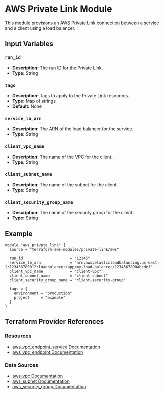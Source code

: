 # AWS Private Link Module

This module provisions an AWS Private Link connection between a service and a client using a load balancer.

## Input Variables

### `run_id`

- **Description:** The run ID for the Private Link.
- **Type:** String

### `tags`

- **Description:** Tags to apply to the Private Link resources.
- **Type:** Map of strings
- **Default:** None

### `service_lb_arn`

- **Description:** The ARN of the load balancer for the service.
- **Type:** String

### `client_vpc_name`

- **Description:** The name of the VPC for the client.
- **Type:** String

### `client_subnet_name`

- **Description:** The name of the subnet for the client.
- **Type:** String

### `client_security_group_name`

- **Description:** The name of the security group for the client.
- **Type:** String

## Example

```hcl
module "aws_private_link" {
  source = "terraform-aws-modules/private-link/aws"

  run_id                     = "12345"
  service_lb_arn             = "arn:aws:elasticloadbalancing:us-east-1:123456789012:loadbalancer/app/my-load-balancer/1234567890abcdef"
  client_vpc_name            = "client-vpc"
  client_subnet_name         = "client-subnet"
  client_security_group_name = "client-security-group"

  tags = {
    environment = "production"
    project     = "example"
  }
}
```

## Terraform Provider References

### Resources

- [aws_vpc_endpoint_service Documentation](https://registry.terraform.io/providers/hashicorp/aws/latest/docs/resources/vpc_endpoint_service)
- [aws_vpc_endpoint Documentation](https://registry.terraform.io/providers/hashicorp/aws/latest/docs/resources/vpc_endpoint)

### Data Sources

- [aws_vpc Documentation](https://registry.terraform.io/providers/hashicorp/aws/latest/docs/data-sources/vpc)
- [aws_subnet Documentation](https://registry.terraform.io/providers/hashicorp/aws/latest/docs/data-sources/subnet)
- [aws_security_group Documentation](https://registry.terraform.io/providers/hashicorp/aws/latest/docs/data-sources/security_group)
